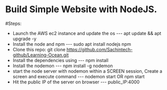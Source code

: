 # Build Simple Website with NodeJS.


#Steps:
- Launch the AWS ec2 instance and update the os --- apt update && apt upgrade -y
- Install the node and npm --- sudo apt install nodejs npm
- Clone this repo: git clone https://github.com/Sachintech-github/Learning-Ocean.git
- Install the dependencies using --- npm install
- Install the nodemon --- npm install -g nodemon
- start the node server with nodemon within a SCREEN session, Create a screen and execute command --- nodemon start   OR npm start
- Hit the public IP of the server on browser --- public_IP:4000
